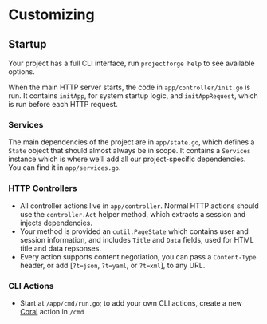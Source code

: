 # Customizing

## Startup

Your project has a full CLI interface, run `projectforge help` to see available options.

When the main HTTP server starts, the code in `app/controller/init.go` is run. 
It contains `initApp`, for system startup logic, and `initAppRequest`, which is run before each HTTP request. 

### Services

The main dependencies of the project are in `app/state.go`, which defines a `State` object that should almost always be in scope. 
It contains a `Services` instance which is where we'll add all our project-specific dependencies. 
You can find it in `app/services.go`.

### HTTP Controllers

- All controller actions live in `app/controller`. Normal HTTP actions should use the `controller.Act` helper method, which extracts a session and injects dependencies.
- Your method is provided an `cutil.PageState` which contains user and session information, and includes `Title` and `Data` fields, used for HTML title and data repsonses.
- Every action supports content negotiation, you can pass a `Content-Type` header, or add [`?t=json`, `?t=yaml`, or `?t=xml`], to any URL.

### CLI Actions

- Start at `/app/cmd/run.go`; to add your own CLI actions, create a new [Coral](https://github.com/muesli/coral) action in `/cmd`
